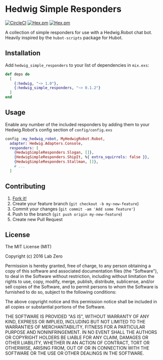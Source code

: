 # Hedwig Simple Responders

[![CircleCI](https://circleci.com/gh/labzero/hedwig_simple_responders.svg?style=shield)](https://circleci.com/gh/labzero/hedwig_simple_responders)
[![Hex.pm](https://img.shields.io/hexpm/v/hedwig_simple_responders.svg)](https://hex.pm/packages/hedwig_simple_responders)
[![Hex.pm](https://img.shields.io/hexpm/dt/hedwig_simple_responders.svg)](https://hex.pm/packages/hedwig_simple_responders)

A collection of simple responders for use with a Hedwig.Robot chat bot. Heavily inspired by the `hubot-scripts` package for Hubot.

## Installation

Add `hedwig_simple_responders` to your list of dependencies in `mix.exs`:

```elixir
def deps do
  [
    {:hedwig, "~> 1.0"},
    {:hedwig_simple_responders, "~> 0.1.2"}
  ]
end
```

## Usage

Enable any number of the included responders by adding them to your Hedwig.Robot's config section of `config/config.exs`

```elixir
config :my_hedwig_robot, MyHedwigRobot.Robot,
  adapter: Hedwig.Adapters.Console,
  responders: [
    {HedwigSimpleResponders.Slogan, []},
    {HedwigSimpleResponders.ShipIt, %{ extra_squirrels: false }},
    {HedwigSimpleResponders.Stallman, []},
    # ...
  ]
```

## Contributing

1. [Fork it!](http://github.com/labzero/hedwig_simple_responders/fork)
2. Create your feature branch (`git checkout -b my-new-feature`)
3. Commit your changes (`git commit -am 'Add some feature'`)
4. Push to the branch (`git push origin my-new-feature`)
5. Create new Pull Request

## License

The MIT License (MIT)

Copyright (c) 2016 Lab Zero

Permission is hereby granted, free of charge, to any person obtaining a copy
of this software and associated documentation files (the "Software"), to deal
in the Software without restriction, including without limitation the rights
to use, copy, modify, merge, publish, distribute, sublicense, and/or sell
copies of the Software, and to permit persons to whom the Software is
furnished to do so, subject to the following conditions:

The above copyright notice and this permission notice shall be included in all
copies or substantial portions of the Software.

THE SOFTWARE IS PROVIDED "AS IS", WITHOUT WARRANTY OF ANY KIND, EXPRESS OR
IMPLIED, INCLUDING BUT NOT LIMITED TO THE WARRANTIES OF MERCHANTABILITY,
FITNESS FOR A PARTICULAR PURPOSE AND NONINFRINGEMENT. IN NO EVENT SHALL THE
AUTHORS OR COPYRIGHT HOLDERS BE LIABLE FOR ANY CLAIM, DAMAGES OR OTHER
LIABILITY, WHETHER IN AN ACTION OF CONTRACT, TORT OR OTHERWISE, ARISING FROM,
OUT OF OR IN CONNECTION WITH THE SOFTWARE OR THE USE OR OTHER DEALINGS IN THE
SOFTWARE.
